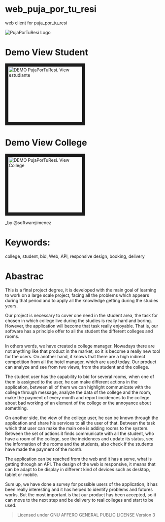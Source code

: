 
# web_puja_por_tu_resi
web client for puja_por_tu_resi

![PujaPorTuResi Logo](https://raw.githubusercontent.com/softwarejimenez/web_puja_por_tu_resi/master/img/logo.png)

# Demo View Student

<a href="https://www.youtube.com/watch?v=kIiUUXpZlg0" target="_blank"><img src="http://i3.ytimg.com/vi/kIiUUXpZlg0/maxresdefault.jpg" 
alt="DEMO PujaPorTuResi. View estudiante" width="240" height="180" border="10" /></a>

# Demo View College

<a href="https://www.youtube.com/watch?v=i3NzDyx_N2g" target="_blank"><img src="http://i3.ytimg.com/vi/i3NzDyx_N2g/maxresdefault.jpg" 
alt="DEMO PujaPorTuResi. View College" width="240" height="180" border="10" /></a>

_by @softwarejimenez

# Keywords: 
college, student, bid, Web, API, responsive design, booking, delivery 

# Abastrac
This is a final project degree, it is developed with the main goal of learning to work on a large scale project, facing all the problems which appears during that period and to apply all the knowledge getting during the studies years. 
 
Our project is necessary to cover one need in the student area, the task for chosen in which college live during the studies is really hard and boring. However, the application will become that task really enjoyable. That is, our software has a principle offer to all the student the different colleges and rooms. 
 
In others words, we have created a college manager. Nowadays there are not anything like that product in the market, so it is become a really new tool for the users. On another hand, it knows that there are a high indirect competition from all the hotel manager, which are used today. Our product can analyze and see from two views, from the student and the college. 

The student user has the capability to bid for several rooms, when one of them is assigned to the user, he can make different actions in the application, between all of them we can highlight communicate with the college through message, analyze the data of the college and the room, make the payment of every month and report incidences to the college about bad working of an element of the college or the annoyance about something. 

On another side, the view of the college user, he can be known through the application and share his services to all the user of that. Between the task which that user can make the main one is adding rooms to the system.  Between the set of actions it finds communicate with all the student, who have a room of the college, see the incidences and update its status, see the information of the rooms and the students, also check if the students have made the payment of the month. 

The application can be reached from the web and it has a serve, what is getting through an API. The design of the web is responsive, it means that can be adapt to be display in different kind of devices such as desktop, tablet or mobile.

Sum up, we have done a survey for possible users of the application, it has been really interesting and it has helped to identify problems and futures works. But the most important is that our product has been accepted, so it can move to the next step and be delivery to real colleges and start to be used. 

> Licensed under GNU AFFERO GENERAL PUBLIC LICENSE Version 3
